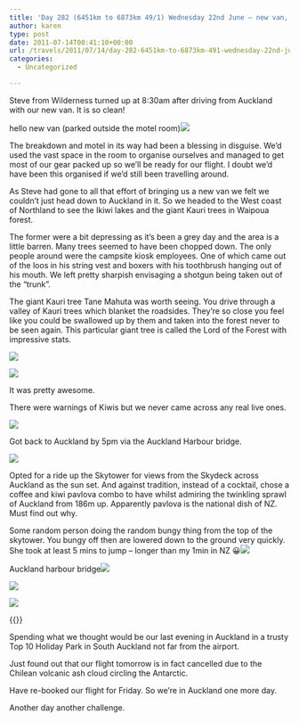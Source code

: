 ```yaml
---
title: 'Day 282 (6451km to 6873km 49/1) Wednesday 22nd June – new van, Kauri trees, Auckland & Chilean ash clouds'
author: karen
type: post
date: 2011-07-14T00:41:10+00:00
url: /travels/2011/07/14/day-282-6451km-to-6873km-491-wednesday-22nd-june-new-van-kauri-trees-auckland-chilean-ash-clouds/
categories:
  - Uncategorized

---
```

Steve from Wilderness turned up at 8:30am after driving from Auckland with our new van. It is so clean! 

hello new van (parked outside the motel room)![](/travels-wp-content/uploads/2011/07/P1070532.jpg)

The breakdown and motel in its way had been a blessing in disguise. We’d used the vast space in the room to organise ourselves and managed to get most of our gear packed up so we’ll be ready for our flight. I doubt we’d have been this organised if we’d still been travelling around.

As Steve had gone to all that effort of bringing us a new van we felt we couldn’t just head down to Auckland in it. So we headed to the West coast of Northland to see the Ikiwi lakes and the giant Kauri trees in Waipoua forest. 

The former were a bit depressing as it’s been a grey day and the area is a little barren. Many trees seemed to have been chopped down. The only people around were the campsite kiosk employees. One of which came out of the loos in his string vest and boxers with his toothbrush hanging out of his mouth. We left pretty sharpish envisaging a shotgun being taken out of the “trunk”. 

The giant Kauri tree Tane Mahuta was worth seeing. You drive through a valley of Kauri trees which blanket the roadsides. They’re so close you feel like you could be swallowed up by them and taken into the forest never to be seen again. This particular giant tree is called the Lord of the Forest with impressive stats.

![](/travels-wp-content/uploads/2011/07/P1070539.jpg) 

![](/travels-wp-content/uploads/2011/07/blog-photos2.jpg)

It was pretty awesome.

There were warnings of Kiwis but we never came across any real live ones.

![](/travels-wp-content/uploads/2011/07/IMG_8266.jpg)

Got back to Auckland by 5pm via the Auckland Harbour bridge.

![](/travels-wp-content/uploads/2011/07/P1070543.jpg)

Opted for a ride up the Skytower for views from the Skydeck across Auckland as the sun set. And against tradition, instead of a cocktail, chose a coffee and kiwi pavlova combo to have whilst admiring the twinkling sprawl of Auckland from 186m up. Apparently pavlova is the national dish of NZ. Must find out why.

Some random person doing the random bungy thing from the top of the skytower. You bungy off then are lowered down to the ground very quickly. She took at least 5 mins to jump – longer than my 1min in NZ 😀![](/travels-wp-content/uploads/2011/07/IMG_8273.jpg)

Auckland harbour bridge![](/travels-wp-content/uploads/2011/07/IMG_8295.jpg)

![](/travels-wp-content/uploads/2011/07/IMG_8323.jpg)

![](/travels-wp-content/uploads/2011/07/IMG_8349.jpg)

{{<youtube UjHfQo6silw>}}

Spending what we thought would be our last evening in Auckland in a trusty Top 10 Holiday Park in South Auckland not far from the airport.

Just found out that our flight tomorrow is in fact cancelled due to the Chilean volcanic ash cloud circling the Antarctic. 

Have re-booked our flight for Friday. So we’re in Auckland one more day.

Another day another challenge.

 [1]: http://www.mattburns.co.uk/travels/wp-content/uploads/2011/07/P10705321.jpg
 [2]: http://www.mattburns.co.uk/travels/wp-content/uploads/2011/07/P1070539.jpg
 [3]: http://www.mattburns.co.uk/travels/wp-content/uploads/2011/07/blog-photos2.jpg
 [4]: http://www.mattburns.co.uk/travels/wp-content/uploads/2011/07/IMG_82661.jpg
 [5]: http://www.mattburns.co.uk/travels/wp-content/uploads/2011/07/P1070543.jpg
 [6]: http://www.mattburns.co.uk/travels/wp-content/uploads/2011/07/IMG_82731.jpg
 [7]: http://www.mattburns.co.uk/travels/wp-content/uploads/2011/07/IMG_82951.jpg
 [8]: http://www.mattburns.co.uk/travels/wp-content/uploads/2011/07/IMG_83231.jpg
 [9]: http://www.mattburns.co.uk/travels/wp-content/uploads/2011/07/IMG_8349.jpg